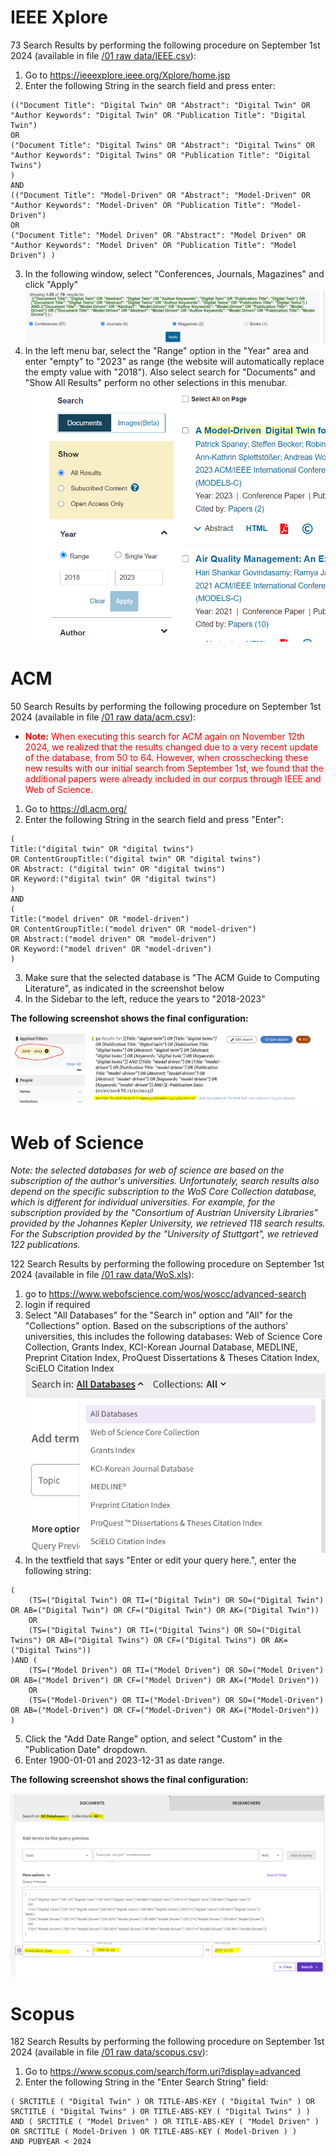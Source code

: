 # IEEE Xplore

73 Search Results by performing the following procedure on September 1st 2024 (available in file [/01 raw data/IEEE.csv](/01%20raw%20data/IEEE.csv)):

1. Go to https://ieeexplore.ieee.org/Xplore/home.jsp
2. Enter the following String in the search field and press enter:
```
(("Document Title": "Digital Twin" OR "Abstract": "Digital Twin" OR "Author Keywords": "Digital Twin" OR "Publication Title": "Digital Twin") 
OR
("Document Title": "Digital Twins" OR "Abstract": "Digital Twins" OR "Author Keywords": "Digital Twins" OR "Publication Title": "Digital Twins") 
)
AND
(("Document Title": "Model-Driven" OR "Abstract": "Model-Driven" OR "Author Keywords": "Model-Driven" OR "Publication Title": "Model-Driven") 
OR
("Document Title": "Model Driven" OR "Abstract": "Model Driven" OR "Author Keywords": "Model Driven" OR "Publication Title": "Model Driven") )
```
3. In the following window, select "Conferences, Journals, Magazines" and click "Apply"
![Screenshot of the publication type selection in IEEE Xplore](./pics/search_ieee_types.PNG)
4. In the left menu bar, select the "Range" option in the "Year" area and enter "empty" to "2023" as range (the website will automatically replace the empty value with "2018"). Also select search for "Documents" and "Show All Results" perform no other selections in this menubar.
![Screenshot of the year selection in IEEE Xplore](./pics/search_ieee_config.PNG)

# ACM
50 Search Results by performing the following procedure on September 1st 2024 (available in file [/01 raw data/acm.csv](/01%20raw%20data/acm.csv)):
- <span style="color:red">**Note:** When executing this search for ACM again on November 12th 2024, we realized that the results changed due to a very recent update of the database, from 50 to 64. However, when crosschecking these new results with our initial search from September 1st, we found that the additional papers were already included in our corpus through IEEE and Web of Science.</span>

1. Go to https://dl.acm.org/
2. Enter the following String in the search field and press "Enter":
```
(
Title:("digital twin" OR "digital twins") 
OR ContentGroupTitle:("digital twin" OR "digital twins") 
OR Abstract: ("digital twin" OR "digital twins")
OR Keyword:("digital twin" OR "digital twins")
)
AND
(
Title:("model driven" OR "model-driven") 
OR ContentGroupTitle:("model driven" OR "model-driven") 
OR Abstract:("model driven" OR "model-driven") 
OR Keyword:("model driven" OR "model-driven")
)
```
3. Make sure that the selected database is "The ACM Guide to Computing Literature", as indicated in the screenshot below
4. In the Sidebar to the left, reduce the years to "2018-2023"

**The following screenshot shows the final configuration:**

![Screenshot of ACM search configuration](./pics/search_acm.PNG)

# Web of Science
*Note: the selected databases for web of science are based on the subscription of the author's universities. Unfortunately, search results also depend on the specific subscription to the WoS Core Collection database, which is different for individual universities. For example, for the subscription provided by the "Consortium of Austrian University Libraries" provided by the Johannes Kepler University, we retrieved 118 search results. For the Subscription provided by the "University of Stuttgart", we retrieved 122 publications.*

122 Search Results by performing the following procedure on September 1st 2024 (available in file [/01 raw data/WoS.xls](/01%20raw%20data/WoS.xls)): 
1. go to https://www.webofscience.com/wos/woscc/advanced-search
2. login if required
3. Select "All Databases" for the "Search in" option and "All" for the "Collections" option. Based on the subscriptions of the authors' universities, this includes the following databases: Web of Science Core Collection, Grants Index, KCI-Korean Journal Database, MEDLINE, Preprint Citation Index, ProQuest Dissertations & Theses Citation Index, SciELO Citation Index
![Screenshot of available Web of Science databases](./pics/search_wos_dbs.PNG)
4. In the textfield that says "Enter or edit your query here.", enter the following string:
```
(
    (TS=("Digital Twin") OR TI=("Digital Twin") OR SO=("Digital Twin") OR AB=("Digital Twin") OR CF=("Digital Twin") OR AK=("Digital Twin"))
    OR
    (TS=("Digital Twins") OR TI=("Digital Twins") OR SO=("Digital Twins") OR AB=("Digital Twins") OR CF=("Digital Twins") OR AK=("Digital Twins"))
)AND (
    (TS=("Model Driven") OR TI=("Model Driven") OR SO=("Model Driven") OR AB=("Model Driven") OR CF=("Model Driven") OR AK=("Model Driven"))
    OR
    (TS=("Model-Driven") OR TI=("Model-Driven") OR SO=("Model-Driven") OR AB=("Model-Driven") OR CF=("Model-Driven") OR AK=("Model-Driven"))
)
```
5. Click the "Add Date Range" option, and select "Custom" in the "Publication Date" dropdown.
6. Enter 1900-01-01 and 2023-12-31 as date range.

**The following screenshot shows the final configuration:**

![Screenshot of Web of Science search configuration](./pics/search_wos.PNG)

# Scopus
182 Search Results by performing the following procedure on September 1st 2024 (available in file [/01 raw data/scopus.csv](/01%20raw%20data/SCOPUS.csv)): 
1. Go to https://www.scopus.com/search/form.uri?display=advanced
2. Enter the following String in the "Enter Search String" field:
```
( SRCTITLE ( "Digital Twin" ) OR TITLE-ABS-KEY ( "Digital Twin" ) OR SRCTITLE ( "Digital Twins" ) OR TITLE-ABS-KEY ( "Digital Twins" ) ) 
AND ( SRCTITLE ( "Model Driven" ) OR TITLE-ABS-KEY ( "Model Driven" ) OR SRCTITLE ( Model-Driven ) OR TITLE-ABS-KEY ( Model-Driven ) ) 
AND PUBYEAR < 2024
```
